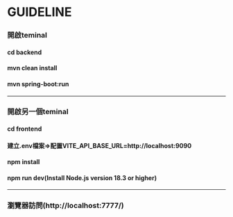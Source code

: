 # GUIDELINE

### 開啟teminal
#### cd backend
#### mvn clean install
#### mvn spring-boot:run
---
### 開啟另一個teminal
#### cd frontend
#### 建立.env檔案=>配置VITE_API_BASE_URL=http://localhost:9090
#### npm install
#### npm run dev(Install Node.js version 18.3 or higher)
---
### 瀏覽器訪問(http://localhost:7777/)
